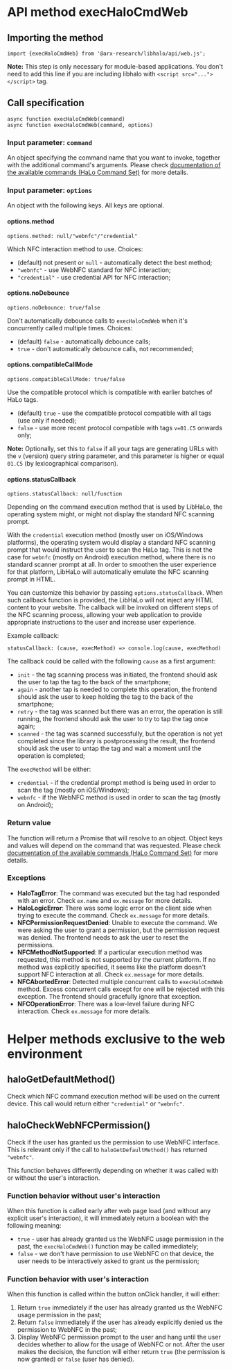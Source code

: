 # API method execHaloCmdWeb

## Importing the method
```
import {execHaloCmdWeb} from '@arx-research/libhalo/api/web.js';
```

**Note:** This step is only necessary for module-based applications. You don't need to add this line if you
are including libhalo with `<script src="..."></script>` tag.

## Call specification
```
async function execHaloCmdWeb(command)
async function execHaloCmdWeb(command, options)
```

### Input parameter: `command`

An object specifying the command name that you want to invoke, together with the additional command's arguments.
Please check [documentation of the available commands (HaLo Command Set)](/docs/halo-command-set.md) for more details.

### Input parameter: `options`

An object with the following keys. All keys are optional.

#### options.method
```
options.method: null/"webnfc"/"credential"
```

Which NFC interaction method to use. Choices:

* (default) not present or `null` - automatically detect the best method;
* `"webnfc"` - use WebNFC standard for NFC interaction;
* `"credential"` - use credential API for NFC interaction;

#### options.noDebounce
```
options.noDebounce: true/false
```

Don't automatically debounce calls to `execHaloCmdWeb` when it's concurrently called multiple times. Choices:

* (default) `false` - automatically debounce calls;
* `true` - don't automatically debounce calls, not recommended;

#### options.compatibleCallMode
```
options.compatibleCallMode: true/false
```

Use the compatible protocol which is compatible with earlier batches of HaLo tags.

* (default) `true` - use the compatible protocol compatible with all tags (use only if needed);
* `false` - use more recent protocol compatible with tags `v=01.C5` onwards only;

**Note:** Optionally, set this to `false` if all your tags are generating URLs with the `v` (version)
query string parameter, and this parameter is higher or equal `01.C5` (by lexicographical comparison).

#### options.statusCallback
```
options.statusCallback: null/function
```

Depending on the command execution method that is used by LibHaLo, the operating system might, or might not
display the standard NFC scanning prompt.

With the `credential` execution method (mostly user on iOS/Windows platforms), the operating system would display
a standard NFC scanning prompt that would instruct the user to scan the HaLo tag. This is not the case for
`webnfc` (mostly on Android) execution method, where there is no standard scanner prompt at all.
In order to smoothen  the user experience for that platform, LibHaLo will automatically emulate the NFC
scanning prompt in HTML.

You can customize this behavior by passing `options.statusCallback`. When such callback function is provided,
the LibHaLo will not inject any HTML content to your website. The callback will be invoked on different steps
of the NFC scanning process, allowing your web application to provide appropriate instructions to the user
and increase user experience.

Example callback:
```
statusCallback: (cause, execMethod) => console.log(cause, execMethod)
```

The callback could be called with the following `cause` as a first argument:

* `init` - the tag scanning process was initiated, the frontend should ask the user to tap the tag
  to the back of the smartphone;
* `again` - another tap is needed to complete this operation, the frontend should ask the user to
  keep holding the tag to the back of the smartphone;
* `retry` - the tag was scanned but there was an error, the operation is still running,
  the frontend should ask the user to try to tap the tag once again;
* `scanned` - the tag was scanned successfully, but the operation is not yet completed since
  the library is postprocessing the result, the frontend should ask the user to untap the tag
  and wait a moment until the operation is completed;

The `execMethod` will be either:

* `credential` - if the credential prompt method is being used in order to scan the tag (mostly on iOS/Windows);
* `webnfc` - if the WebNFC method is used in order to scan the tag (mostly on Android);

### Return value

The function will return a Promise that will resolve to an object.
Object keys and values will depend on the command that was requested.
Please check [documentation of the available commands (HaLo Command Set)](/docs/halo-command-set.md) for more details.

### Exceptions

* **HaloTagError**: The command was executed but the tag had responded with an error. Check `ex.name` and `ex.message` for more details.
* **HaloLogicError**: There was some logic error on the client side when trying to execute the command. Check `ex.message` for more details.
* **NFCPermissionRequestDenied**: Unable to execute the command. We were asking the user to grant a permission,
  but the permission request was denied. The frontend needs to ask the user to reset the permissions.
* **NFCMethodNotSupported**: If a particular execution method was requested, this method is not supported by the current platform.
  If no method was explicitly specified, it seems like the platform doesn't support NFC interaction at all.
  Check `ex.message` for more details.
* **NFCAbortedError**: Detected multiple concurrent calls to `execHaloCmdWeb` method. Excess concurrent calls except for one
  will be rejected with this exception. The frontend should gracefully ignore that exception.
* **NFCOperationError**: There was a low-level failure during NFC interaction. Check `ex.message` for more details.


# Helper methods exclusive to the web environment

## haloGetDefaultMethod()
Check which NFC command execution method will be used on the current device. This call would return either
`"credential"` or `"webnfc"`.

## haloCheckWebNFCPermission()
Check if the user has granted us the permission to use WebNFC interface. This is relevant only if the call to
`haloGetDefaultMethod()` has returned `"webnfc"`.

This function behaves differently depending on whether it was called with or without the user's interaction.

### Function behavior without user's interaction
When this function is called early after web page load (and without any explicit user's interaction), it will
immediately return a boolean with the following meaning:

* `true` - user has already granted us the WebNFC usage permission in the past, the `execHaloCmdWeb()` function may
  be called immediately;
* `false` - we don't have permission to use WebNFC on that device, the user needs to be interactively asked
  to grant us the permission;

### Function behavior with user's interaction
When this function is called within the button onClick handler, it will either:

1. Return `true` immediately if the user has already granted us the WebNFC usage permission in the past;
2. Return `false` immediately if the user has already explicitly denied us the permission to WebNFC in the past;
3. Display WebNFC permission prompt to the user and hang until the user decides whether to allow for
   the usage of WebNFC or not. After the user makes the decision, the function will either return `true`
   (the permission is now granted) or `false` (user has denied).
